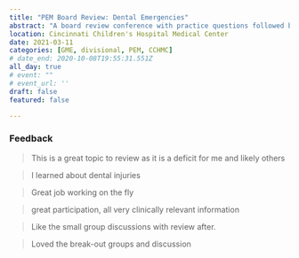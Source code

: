 ```yaml
---
title: "PEM Board Review: Dental Emergencies"
abstract: "A board review conference with practice questions followed by an expert discussion. For the board questions, I followed a modified team-based learning format where faculty and fellows answer questions individually, then discuss in small breakout groups and commit to an answer. We then review the correct answers as a large group, focusing on questions with disagreement."
location: Cincinnati Children's Hospital Medical Center
date: 2021-03-11
categories: [GME, divisional, PEM, CCHMC]
# date_end: 2020-10-08T19:55:31.551Z
all_day: true
# event: ""
# event_url: ''
draft: false
featured: false

---
```

### Feedback
<!--StartFragment-->

> This is a great topic to review as it is a deficit for me and likely others  

> I learned about dental injuries  

> Great job working on the fly  

> great participation, all very clinically relevant information  

> Like the small group discussions with review after.  

> Loved the break-out groups and discussion  

<!--EndFragment-->
